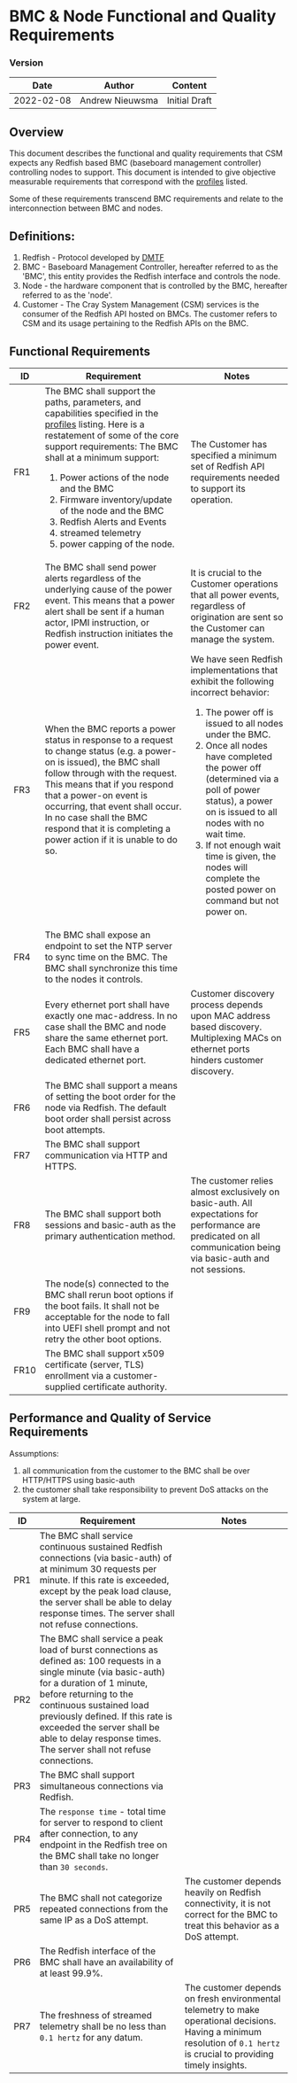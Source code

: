 # BMC & Node Functional and Quality Requirements


### Version
| Date  |  Author | Content  |
|---|---|---|
|  2022-02-08 | Andrew Nieuwsma  | Initial Draft  |


## Overview

This document describes the functional and quality requirements that CSM expects any Redfish based BMC (baseboard management controller) controlling nodes to support.  This document is intended to give objective measurable requirements that correspond with the [profiles](../profiles/) listed.

Some of these requirements transcend BMC requirements and relate to the interconnection between BMC and nodes. 

## Definitions:

1. Redfish - Protocol developed by [DMTF](https://www.dmtf.org/standards/redfish)
2. BMC - Baseboard Management Controller, hereafter referred to as the 'BMC', this entity provides the Redfish interface and controls the node.
3. Node - the hardware component that is controlled by the BMC, hereafter referred to as the 'node'.
4. Customer - The Cray System Management (CSM) services is the consumer of the Redfish API hosted on BMCs.  The customer refers to CSM and its usage pertaining to the Redfish APIs on the BMC.


## Functional Requirements

|  ID  |  Requirement | Notes  |
|---|---|---|
|  FR1 | The BMC shall support the paths, parameters, and capabilities specified in the [profiles](../profiles/) listing.   Here is a restatement of some of the core support requirements: The BMC shall at a minimum support: <ol><li>Power actions of the node and the BMC</li><li>Firmware inventory/update of the node and the BMC</li><li>Redfish Alerts and Events</li><li>streamed telemetry </li><li>power capping of the node.</li></ol> | The Customer has specified a minimum set of Redfish API requirements needed to support its operation. |
| FR2 | The BMC shall send power alerts regardless of the underlying cause of the power event.  This means that a power alert shall be sent if a human actor, IPMI instruction, or Redfish instruction initiates the power event. | It is crucial to the Customer operations that all power events, regardless of origination are sent so the Customer can manage the system. |
| FR3 | When the BMC reports a power status in response to a request to change status (e.g. a power-on is issued), the BMC shall follow through with the request.  This means that if you respond that a power-on event is occurring, that event shall occur. In no case shall the BMC respond that it is completing a power action if it is unable to do so. | We have seen Redfish implementations that exhibit the following incorrect behavior: <ol><li>The power off is issued to all nodes under the BMC.</li><li> Once all nodes have completed the power off (determined via a poll of power status), a power on is issued to all nodes with no wait time.</li><li>If not enough wait time is given, the nodes will complete the posted power on command but not power on.</li></oi>  |
| FR4 | The BMC shall expose an endpoint to set the NTP server to sync time on the BMC. The BMC shall synchronize this time to the nodes it controls.  |  |
| FR5 | Every ethernet port shall have exactly one mac-address.  In no case shall the BMC and node share the same ethernet port. Each BMC shall have a dedicated ethernet port. | Customer discovery process depends upon MAC address based discovery. Multiplexing MACs on ethernet ports hinders customer discovery. |
| FR6 | The BMC shall support a means of setting the boot order for the node via Redfish.  The default boot order shall persist across boot attempts. | |
| FR7 | The BMC shall support communication via HTTP and HTTPS.  | |
| FR8 | The BMC shall support both sessions and basic-auth as the primary authentication method. | The customer relies almost exclusively on basic-auth. All expectations for performance are predicated on all communication being via basic-auth and not sessions. |
| FR9 | The node(s) connected to the BMC shall rerun boot options if the boot fails.   It shall not be acceptable for the node to fall into UEFI shell prompt and not retry the other boot options. |  |
| FR10 | The BMC shall support x509 certificate (server, TLS) enrollment via a customer-supplied certificate authority. | | 

## Performance and Quality of Service Requirements

Assumptions:
1. all communication from the customer to the BMC shall be over HTTP/HTTPS using basic-auth
2. the customer shall take responsibility to prevent DoS attacks on the system at large. 

|  ID  |  Requirement | Notes  |
|---|---|---|
| PR1 | The BMC shall service continuous sustained Redfish connections (via basic-auth) of at minimum 30 requests per minute. If this rate is exceeded, except by the peak load clause, the server shall be able to delay response times. The server shall not refuse connections. | |
| PR2 | The BMC shall service a peak load of burst connections as defined as: 100 requests in a single minute (via basic-auth) for a duration of 1 minute, before returning to the continuous sustained load previously defined. If this rate is exceeded the server shall be able to delay response times. The server shall not refuse connections.| |
| PR3 | The BMC shall support simultaneous connections via Redfish. | |
| PR4 | The `response time` - total time for server to respond to client after connection, to any endpoint in the Redfish tree on the BMC shall take no longer than `30 seconds`.| |
| PR5 | The BMC shall not categorize repeated connections from the same IP as a DoS attempt. | The customer depends heavily on Redfish connectivity, it is not correct for the BMC to treat this behavior as a DoS attempt. |
| PR6 | The Redfish interface of the BMC shall have an availability of at least 99.9%. | |
| PR7 | The freshness of streamed telemetry shall be no less than `0.1 hertz` for any datum. | The customer depends on fresh environmental telemetry to make operational decisions.  Having a minimum resolution of `0.1 hertz` is crucial to providing timely insights. |
